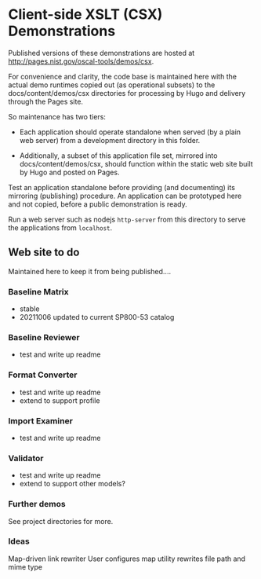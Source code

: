 # Client-side XSLT (CSX) Demonstrations

Published versions of these demonstrations are hosted at http://pages.nist.gov/oscal-tools/demos/csx.

For convenience and clarity, the code base is maintained here with the actual demo runtimes copied out (as operational subsets) to the docs/content/demos/csx directories for processing by Hugo and delivery through the Pages site.

So maintenance has two tiers:

- Each application should operate standalone when served (by a plain web server) from a development directory in this folder.

- Additionally, a subset of this application file set, mirrored into docs/content/demos/csx, should function within the static web site built by Hugo and posted on Pages.

Test an application standalone before providing (and documenting) its mirroring (publishing) procedure. An application can be prototyped here and not copied, before a public demonstration is ready.

Run a web server such as nodejs `http-server` from this directory to serve the applications from `localhost`.

## Web site to do

Maintained here to keep it from being published....

### Baseline Matrix

- stable
- 20211006 updated to current SP800-53 catalog

### Baseline Reviewer

- test and write up readme

### Format Converter

- test and write up readme
- extend to support profile

### Import Examiner

- test and write up readme

### Validator

- test and write up readme
- extend to support other models?

### Further demos

See project directories for more.

### Ideas

Map-driven link rewriter
  User configures map
  utility rewrites file path and mime type

